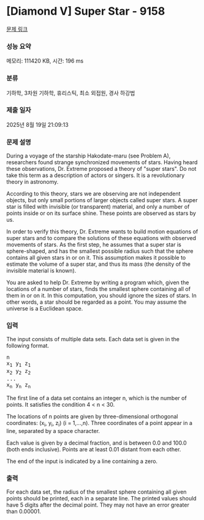 # [Diamond V] Super Star - 9158 

[문제 링크](https://www.acmicpc.net/problem/9158) 

### 성능 요약

메모리: 111420 KB, 시간: 196 ms

### 분류

기하학, 3차원 기하학, 휴리스틱, 최소 외접원, 경사 하강법

### 제출 일자

2025년 8월 19일 21:09:13

### 문제 설명

<p>During a voyage of the starship Hakodate-maru (see Problem A), researchers found strange synchronized movements of stars. Having heard these observations, Dr. Extreme proposed a theory of "super stars". Do not take this term as a description of actors or singers. It is a revolutionary theory in astronomy.</p>

<p>According to this theory, stars we are observing are not independent objects, but only small portions of larger objects called super stars. A super star is filled with invisible (or transparent) material, and only a number of points inside or on its surface shine. These points are observed as stars by us.</p>

<p>In order to verify this theory, Dr. Extreme wants to build motion equations of super stars and to compare the solutions of these equations with observed movements of stars. As the first step, he assumes that a super star is sphere-shaped, and has the smallest possible radius such that the sphere contains all given stars in or on it. This assumption makes it possible to estimate the volume of a super star, and thus its mass (the density of the invisible material is known).</p>

<p>You are asked to help Dr. Extreme by writing a program which, given the locations of a number of stars, finds the smallest sphere containing all of them in or on it. In this computation, you should ignore the sizes of stars. In other words, a star should be regarded as a point. You may assume the universe is a Euclidean space.</p>

### 입력 

 <p>The input consists of multiple data sets. Each data set is given in the following format.</p>

<pre>n
x<sub>1</sub> y<sub>1</sub> z<sub>1</sub>
x<sub>2</sub> y<sub>2</sub> z<sub>2</sub>
...
x<sub>n</sub> y<sub>n</sub> z<sub>n</sub>
</pre>

<p>The first line of a data set contains an integer n, which is the number of points. It satisfies the condition 4 < n < 30.</p>

<p>The locations of n points are given by three-dimensional orthogonal coordinates: (x<sub>i</sub>, y<sub>i</sub>, z<sub>i</sub>) (i = 1,...,n). Three coordinates of a point appear in a line, separated by a space character.</p>

<p>Each value is given by a decimal fraction, and is between 0.0 and 100.0 (both ends inclusive). Points are at least 0.01 distant from each other.</p>

<p>The end of the input is indicated by a line containing a zero.</p>

### 출력 

 <p>For each data set, the radius of the smallest sphere containing all given points should be printed, each in a separate line. The printed values should have 5 digits after the decimal point. They may not have an error greater than 0.00001.</p>

